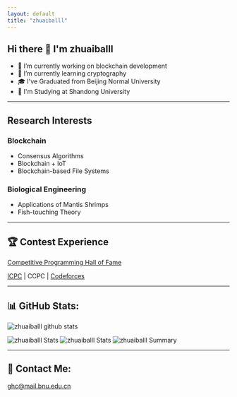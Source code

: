 ```yaml
---
layout: default
title: "zhuaiballl"
---
```


## Hi there 👋 I'm zhuaiballl

- 🔭 I’m currently working on blockchain development
- 🌱 I’m currently learning cryptography
- 🎓 I've Graduated from Beijing Normal University
- 🏫 I'm Studying at Shandong University

---
## Research Interests

### Blockchain

- Consensus Algorithms
- Blockchain + IoT
- Blockchain-based File Systems

### Biological Engineering

- Applications of Mantis Shrimps
- Fish-touching Theory

---
## 🏆 Contest Experience
[Competitive Programming Hall of Fame](https://cphof.org/profile/topcoder:zhuaiballl)

[ICPC](https://icpc.global/ICPCID/2E9RAMPG2O1V) | CCPC | [Codeforces](http://codeforces.com/profile/zhuaiballl)

---
## 📊 GitHub Stats:
![zhuaiballl github stats](https://github-readme-stats.vercel.app/api?username=zhuaiballl&theme=radical&show_icons=true&count_private=true)

![zhuaiballl Stats](https://github-profile-summary-cards.vercel.app/api/cards/repos-per-language?username=zhuaiballl&theme=solarized_dark)
![zhuaiballl Stats](https://github-profile-summary-cards.vercel.app/api/cards/most-commit-language?username=zhuaiballl&theme=solarized_dark)
![zhuaiballl Summary](https://github-profile-summary-cards.vercel.app/api/cards/profile-details?username=zhuaiballl&theme=solarized_dark)

---
## 📧 Contact Me:
ghc@mail.bnu.edu.cn
